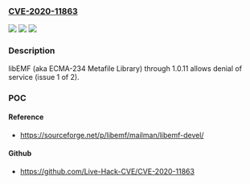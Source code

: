 ### [CVE-2020-11863](https://cve.mitre.org/cgi-bin/cvename.cgi?name=CVE-2020-11863)
![](https://img.shields.io/static/v1?label=Product&message=n%2Fa&color=blue)
![](https://img.shields.io/static/v1?label=Version&message=n%2Fa&color=blue)
![](https://img.shields.io/static/v1?label=Vulnerability&message=n%2Fa&color=brighgreen)

### Description

libEMF (aka ECMA-234 Metafile Library) through 1.0.11 allows denial of service (issue 1 of 2).

### POC

#### Reference
- https://sourceforge.net/p/libemf/mailman/libemf-devel/

#### Github
- https://github.com/Live-Hack-CVE/CVE-2020-11863

